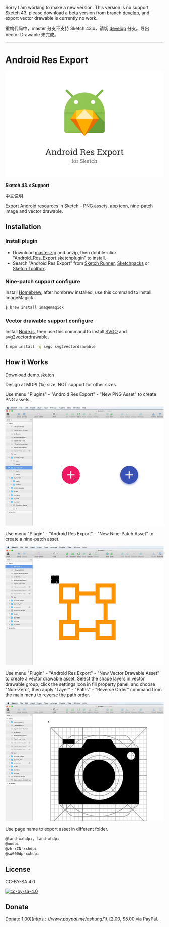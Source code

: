 Sorry I am working to make a new version. This version is no support Sketch 43, please download a beta version from branch [develop](https://github.com/Ashung/Android_Res_Export/tree/develop), and export vector drawable is currently no work.

重构代码中，master 分支不支持 Sketch 43.x，请切 [develop](https://github.com/Ashung/Android_Res_Export/tree/develop) 分支。导出 Vector Drawable 未完成。

-----

# Android Res Export

![](img/android_res_export.png)

**Sketch 43.x Support**

[中文说明](https://github.com/Ashung/Android_Res_Export/blob/master/README_zh.md)

Export Android resources in Sketch – PNG assets, app icon, nine-patch image and vector drawable.

## Installation

### Install plugin

- Download [master.zip](https://github.com/Ashung/Android_Res_Export/archive/master.zip) and unzip, then double-click "Android_Res_Export.sketchplugin" to install.
- Search "Android Res Export" from [Sketch Runner](http://sketchrunner.com/), [Sketchpacks](https://sketchpacks.com/) or [Sketch Toolbox](http://sketchtoolbox.com/).

### Nine-patch support configure 

Install [Homebrew](http://brew.sh/), after hombrew installed, use this command to install ImageMagick.

```bash
$ brew install imagemagick
```

### Vector drawable support configure

Install [Node.js](https://nodejs.org/en/), then use this command to install [SVGO](https://github.com/svg/svgo) and [svg2vectordrawable](https://github.com/Ashung/svg2vectordrawable).

```bash
$ npm install -g svgo svg2vectordrawable
```

## How it Works

Download [demo.sketch](https://raw.githubusercontent.com/Ashung/Android_Res_Export/master/demo.sketch)

Design at MDPI (1x) size, NOT support for other sizes.

Use menu "Plugins" - "Android Res Export" - "New PNG Asset" to create PNG assets.

![](img/android_res_export_for_sketch_1.gif)

Use menu "Plugin" - "Android Res Export" - "New Nine-Patch Asset" to create a nine-patch asset.

![](img/android_res_export_for_sketch_2.gif)

Use menu "Plugin" - "Android Res Export" - "New Vector Drawable Asset" to create a vector drawable asset. Select the shape layers in vector drawable group, click the settings icon in fill property panel, and choose "Non-Zero", then apply "Layer" - "Paths" - "Reverse Order" command from the main menu to reverse the path order.

![](img/android_res_export_for_sketch_3.gif)

Use page name to export asset in different folder.

```
@land-xxhdpi, land-xhdpi
@nodpi
@zh-rCN-xxhdpi
@sw600dp-xxhdpi
```

## License

CC-BY-SA 4.0

[![cc-by-sa-4.0](https://i.creativecommons.org/l/by-sa/4.0/80x15.png)](http://creativecommons.org/licenses/by-sa/4.0/)

## Donate

Donate [$1.00](https://www.paypal.me/ashung/1), [$2.00](https://www.paypal.me/ashung/2), [$5.00](https://www.paypal.me/ashung/5) via PayPal.
